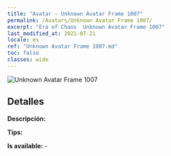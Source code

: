 ```yaml
---
title: "Avatar - Unknown Avatar Frame 1007"
permalink: /Avatars/Unknown Avatar Frame 1007/
excerpt: "Era of Chaos  Unknown Avatar Frame 1007"
last_modified_at: 2021-07-21
locale: es
ref: "Unknown Avatar Frame 1007.md"
toc: false
classes: wide
---
```

 ![Unknown Avatar Frame 1007](/images/a/avatarFrame_7.png)

## Detalles

 **Descripción:**  

 **Tips:**  

 **Is available:**  - 

